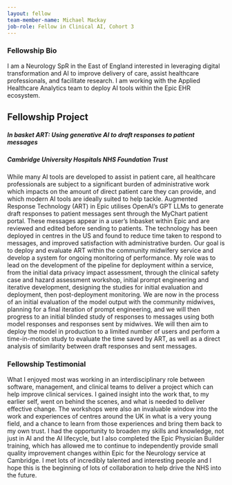 ```yaml
---
layout: fellow
team-member-name: Michael Mackay
job-role: Fellow in Clinical AI, Cohort 3
---
```

### Fellowship Bio
I am a Neurology SpR in the East of England interested in leveraging digital transformation and AI to improve delivery of care, assist healthcare professionals, and facilitate research. I am working with the Applied Healthcare Analytics team to deploy AI tools within the Epic EHR ecosystem.
## Fellowship Project
##### _In basket ART: Using generative AI to draft responses to patient messages_
##### Cambridge University Hospitals NHS Foundation Trust
While many AI tools are developed to assist in patient care, all healthcare professionals are subject to a significant burden of administrative work which impacts on the amount of direct patient care they can provide, and which modern AI tools are ideally suited to help tackle. Augmented Response Technology (ART) in Epic utilises OpenAI’s GPT LLMs to generate draft responses to patient messages sent through the MyChart patient portal. These messages appear in a user’s Inbasket within Epic and are reviewed and edited before sending to patients. The technology has been deployed in centres in the US and found to reduce time taken to respond to messages, and improved satisfaction with administrative burden. Our goal is to deploy and evaluate ART within the community midwifery service and develop a system for ongoing monitoring of performance. My role was to lead on the development of the pipeline for deployment within a service, from the initial data privacy impact assessment, through the clinical safety case and hazard assessment workshop, initial prompt engineering and iterative development, designing the studies for initial evaluation and deployment, then post-deployment monitoring. We are now in the process of an initial evaluation of the model output with the community midwives, planning for a final iteration of prompt engineering, and we will then progress to an initial blinded study of responses to messages using both model responses and responses sent by midwives. We will then aim to deploy the model in production to a limited number of users and perform a time-in-motion study to evaluate the time saved by ART, as well as a direct analysis of similarity between draft responses and sent messages.

### Fellowship Testimonial
What I enjoyed most was working in an interdisciplinary role between software, management, and clinical teams to deliver a project which can help improve clinical services. I gained insight into the work that, to my earlier self, went on behind the scenes, and what is needed to deliver effective change. The workshops were also an invaluable window into the work and experiences of centres around the UK in what is a very young field, and a chance to learn from those experiences and bring them back to my own trust. I had the opportunity to broaden my skills and knowledge, not just in AI and the AI lifecycle, but I also completed the Epic Physician Builder training, which has allowed me to continue to independently provide small quality improvement changes within Epic for the Neurology service at Cambridge. I met lots of incredibly talented and interesting people and I hope this is the beginning of lots of collaboration to help drive the NHS into the future.
